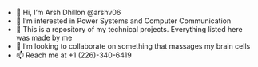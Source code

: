 - 👋 Hi, I’m Arsh Dhillon @arshv06
- 👀 I’m interested in Power Systems and Computer Communication
- 🌱 This is a repository of my technical projects. Everything listed here was made by me
- 💞️ I’m looking to collaborate on something that massages my brain cells
- 📫 Reach me at +1 (226)-340-6419

<!---
arshv06/arshv06 is a ✨ special ✨ repository because its `README.md` (this file) appears on your GitHub profile.
You can click the Preview link to take a look at your changes.
--->
